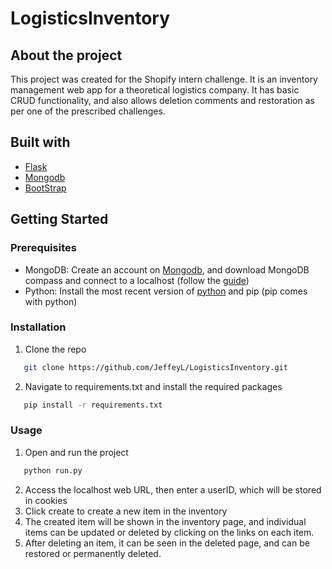 # LogisticsInventory
## About the project
This project was created for the Shopify intern challenge. It is an inventory management web app for a theoretical logistics company. It has basic CRUD functionality, and also allows deletion comments and restoration as per one of the prescribed challenges.

## Built with
- [Flask](https://flask.palletsprojects.com/en/2.0.x/)
- [Mongodb](https://www.mongodb.com/)
- [BootStrap](https://getbootstrap.com/)

## Getting Started

### Prerequisites
- MongoDB: Create an account on [Mongodb](https://www.mongodb.com/), and download MongoDB compass and connect to a localhost (follow the [guide](https://docs.mongodb.com/compass/current/connect/))
- Python: Install the most recent version of [python](https://www.python.org/) and pip (pip comes with python)

### Installation
1. Clone the repo
```sh
   git clone https://github.com/JeffeyL/LogisticsInventory.git
```
2. Navigate to requirements.txt and install the required packages
```sh
   pip install -r requirements.txt
```

### Usage
1. Open and run the project
```sh
   python run.py
```
2. Access the localhost web URL, then enter a userID, which will be stored in cookies
3. Click create to create a new item in the inventory
4. The created item will be shown in the inventory page, and individual items can be updated or deleted by clicking on the links on each item.
5. After deleting an item, it can be seen in the deleted page, and can be restored or permanently deleted.
